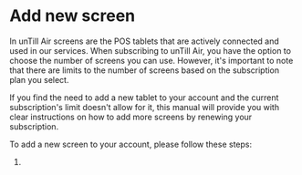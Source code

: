 # Add new screen

In unTill Air screens are the POS tablets that are actively connected and used in our services. When subscribing to unTill Air, you have the option to choose the number of screens you can use. However, it's important to note that there are limits to the number of screens based on the subscription plan you select.

If you find the need to add a new tablet to your account and the current subscription's limit doesn't allow for it, this manual will provide you with clear instructions on how to add more screens by renewing your subscription.

To add a new screen to your account, please follow these steps:

1.

